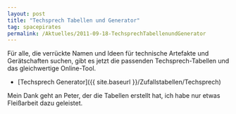 ```yaml
---
layout: post
title: "Techsprech Tabellen und Generator"
tag: spacepirates
permalink: /Aktuelles/2011-09-18-TechsprechTabellenundGenerator
---
```


Für alle, die verrückte Namen und Ideen für technische Artefakte und Gerätschaften suchen, gibt es jetzt die passenden Techsprech-Tabellen und das gleichwertige Online-Tool.

- [Techsprech Generator]({{ site.baseurl }}/Zufallstabellen/Techsprech)

Mein Dank geht an Peter, der die Tabellen erstellt hat, ich habe nur etwas Fleißarbeit dazu geleistet.
